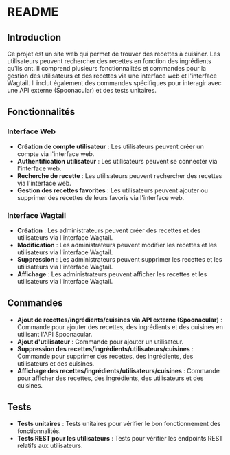 # README

## Introduction

Ce projet est un site web qui permet de trouver des recettes à cuisiner. Les utilisateurs peuvent rechercher des recettes en fonction des ingrédients qu'ils ont. Il comprend plusieurs fonctionnalités et commandes pour la gestion des utilisateurs et des recettes via une interface web et l'interface Wagtail. Il inclut également des commandes spécifiques pour interagir avec une API externe (Spoonacular) et des tests unitaires.

## Fonctionnalités

### Interface Web

- **Création de compte utilisateur** : Les utilisateurs peuvent créer un compte via l'interface web.
- **Authentification utilisateur** : Les utilisateurs peuvent se connecter via l'interface web.
- **Recherche de recette** : Les utilisateurs peuvent rechercher des recettes via l'interface web.
- **Gestion des recettes favorites** : Les utilisateurs peuvent ajouter ou supprimer des recettes de leurs favoris via l'interface web.

### Interface Wagtail

- **Création** : Les administrateurs peuvent créer des recettes et des utilisateurs via l'interface Wagtail.
- **Modification** : Les administrateurs peuvent modifier les recettes et les utilisateurs via l'interface Wagtail.
- **Suppression** : Les administrateurs peuvent supprimer les recettes et les utilisateurs via l'interface Wagtail.
- **Affichage** : Les administrateurs peuvent afficher les recettes et les utilisateurs via l'interface Wagtail.

## Commandes

- **Ajout de recettes/ingrédients/cuisines via API externe (Spoonacular)** : Commande pour ajouter des recettes, des ingrédients et des cuisines en utilisant l'API Spoonacular.
- **Ajout d'utilisateur** : Commande pour ajouter un utilisateur.
- **Suppression des recettes/ingrédients/utilisateurs/cuisines** : Commande pour supprimer des recettes, des ingrédients, des utilisateurs et des cuisines.
- **Affichage des recettes/ingrédients/utilisateurs/cuisines** : Commande pour afficher des recettes, des ingrédients, des utilisateurs et des cuisines.

## Tests

- **Tests unitaires** : Tests unitaires pour vérifier le bon fonctionnement des fonctionnalités.
- **Tests REST pour les utilisateurs** : Tests pour vérifier les endpoints REST relatifs aux utilisateurs.
